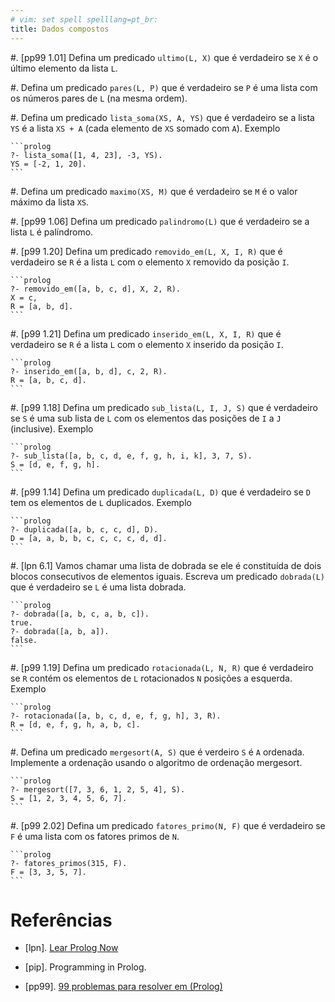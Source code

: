 ```yaml
---
# vim: set spell spelllang=pt_br:
title: Dados compostos
---
```


#.  [pp99 1.01] Defina um predicado `ultimo(L, X)` que é verdadeiro se `X`
    é o último elemento da lista `L`.

#.  Defina um predicado `pares(L, P)` que é verdadeiro se `P` é uma lista com
    os números pares de `L` (na mesma ordem).

#.  Defina um predicado `lista_soma(XS, A, YS)` que é verdadeiro se a lista
    `YS` é a lista `XS + A` (cada elemento de `XS` somado com `A`). Exemplo

    ```prolog
    ?- lista_soma([1, 4, 23], -3, YS).
    YS = [-2, 1, 20].
    ```

#.  Defina um predicado `maximo(XS, M)` que é verdadeiro se `M` é o valor
    máximo da lista `XS`.

#.  [pp99 1.06] Defina um predicado `palindromo(L)` que é verdadeiro se a lista
    `L` é palíndromo.

#.  [p99 1.20] Defina um predicado `removido_em(L, X, I, R)` que é verdadeiro
    se `R` é a lista `L` com o elemento `X` removido da posição `I`.

    ```prolog
    ?- removido_em([a, b, c, d], X, 2, R).
    X = c,
    R = [a, b, d].
    ```

#.  [p99 1.21] Defina um predicado `inserido_em(L, X, I, R)` que é verdadeiro
    se `R` é a lista `L` com o elemento `X` inserido da posição `I`.

    ```prolog
    ?- inserido_em([a, b, d], c, 2, R).
    R = [a, b, c, d].
    ```

#.  [p99 1.18] Defina um predicado `sub_lista(L, I, J, S)` que é verdadeiro se
    `S` é uma sub lista de `L` com os elementos das posições de `I` a `J`
    (inclusive). Exemplo

    ```prolog
    ?- sub_lista([a, b, c, d, e, f, g, h, i, k], 3, 7, S).
    S = [d, e, f, g, h].
    ```

#.  [p99 1.14] Defina um predicado `duplicada(L, D)` que é verdadeiro se `D`
    tem os elementos de `L` duplicados. Exemplo

    ```prolog
    ?- duplicada([a, b, c, c, d], D).
    D = [a, a, b, b, c, c, c, c, d, d].
    ```

#.  [lpn 6.1] Vamos chamar uma lista de dobrada se ele é constituída de dois
    blocos consecutivos de elementos iguais. Escreva um predicado `dobrada(L)`
    que é verdadeiro se `L` é uma lista dobrada.

    ```prolog
    ?- dobrada([a, b, c, a, b, c]).
    true.
    ?- dobrada([a, b, a]).
    false.
    ```

#.  [p99 1.19] Defina um predicado `rotacionada(L, N, R)` que é verdadeiro se
    `R` contém os elementos de `L` rotacionados `N` posições a esquerda. Exemplo

    ```prolog
    ?- rotacionada([a, b, c, d, e, f, g, h], 3, R).
    R = [d, e, f, g, h, a, b, c].
    ```

#.  Defina um predicado `mergesort(A, S)` que é verdeiro `S` é `A` ordenada.
    Implemente a ordenação usando o algoritmo de ordenação mergesort.

    ```prolog
    ?- mergesort([7, 3, 6, 1, 2, 5, 4], S).
    S = [1, 2, 3, 4, 5, 6, 7].
    ```

#.  [p99 2.02] Defina um predicado `fatores_primo(N, F)` que é verdadeiro se `F`
    é uma lista com os fatores primos de `N`.

    ```prolog
    ?- fatores_primos(315, F).
    F = [3, 3, 5, 7].
    ```

<!--

#.  [p99 1.07] Defina um predicado `aplainada(L, F)` que é verdadeiro se `F`
    é uma versão não aninhada de `L`. Exemplo

    ```prolog
    ?- aplainada([a, [b, [c, d], e]], F).
    F = [a, b, c, d, e].
    ```

#.  Defina um predicado `arvore(T)` que é verdadeiro se `T` é uma árvore
    binária (de acordo com a definição das notas de aula).

#.  Defina um predicado `num_folhas(T, S)` que é verdadeiro se `S` é o número
    de folhas da árvore binária `T`.

#.  Analise os exercícios anteriores (inclusive da lista de fundamentos)
    e reescreva os predicados (que obtiverem algum melhora no desempenho)
    utilizando acumuladores.

#.  Analise os exercícios anteriores e reescreva os predicados (que obtiverem
    algum melhora no desempenho) utilizando diferença de listas.

-->


# Referências

-   [lpn]. [Lear Prolog Now](http://www.learnprolognow.org/lpnpage.php?pagetype=html&pageid=lpn-html)

-   [pip]. Programming in Prolog.

-   [pp99]. [99 problemas para resolver em (Prolog)](https://sites.google.com/site/prologsite/prolog-problems)
